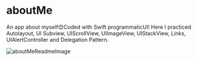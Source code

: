 # aboutMe
An app about myself😊Coded with Swift programmaticUI! Here I practiced Autolayout, UI Subview, UIScrollView, UIImageView, UIStackView, Links, UIAlertController and Delegation Pattern.

![aboutMeReadmeImage](https://user-images.githubusercontent.com/66197018/162236959-9f472023-f060-4121-ac38-8996f3f7af77.png)
